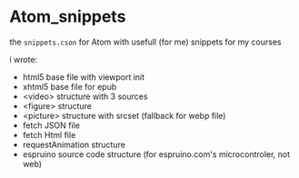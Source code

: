 # Atom_snippets
the `snippets.cson` for Atom with usefull (for me) snippets for my courses

i wrote:
- html5 base file with viewport init
- xhtml5 base file for epub
- \<video\> structure with 3 sources
- \<figure\> structure
- \<picture\> structure with srcset (fallback for webp file)
- fetch JSON file
- fetch Html file
- requestAnimation structure
- espruino source code structure (for espruino.com's microcontroler, not web)
